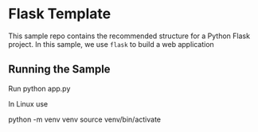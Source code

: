 # Flask Template

This sample repo contains the recommended structure for a Python Flask project. In this sample, we use `flask` to build a web application

## Running the Sample

Run python app.py

In Linux use 

python -m venv venv
source venv/bin/activate

